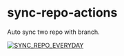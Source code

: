 # sync-repo-actions

Auto sync two repo with branch.

[![SYNC_REPO_EVERYDAY](https://github.com/madawei2699/sync-repo-actions/actions/workflows/bmpi-dev.yml/badge.svg)](https://github.com/madawei2699/sync-repo-actions/actions/workflows/bmpi-dev.yml)

